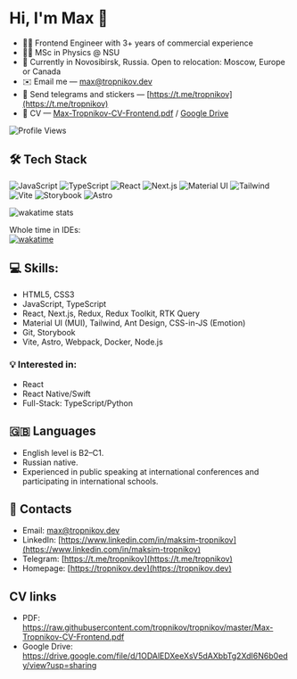# Hi, I'm Max 👋

- 👨‍💻 Frontend Engineer with 3+ years of commercial experience
- 👨‍🎓 MSc in Physics @ NSU
- 📍 Currently in Novosibirsk, Russia. Open to relocation: Moscow, Europe or Canada
- ✉️ Email me — [max@tropnikov.dev](mailto:max@tropnikov.dev)
- 📱 Send telegrams and stickers — [https://t.me/tropnikov](https://t.me/tropnikov)
- 📄 CV — [Max-Tropnikov-CV-Frontend.pdf](https://raw.githubusercontent.com/tropnikov/tropnikov/master/Max-Tropnikov-CV-Frontend.pdf) / [Google Drive](https://bit.ly/tropnikov-cv)

![Profile Views](https://komarev.com/ghpvc/?username=tropnikov&color=brightgreen)
  
## 🛠 Tech Stack

![JavaScript](https://img.shields.io/badge/-JavaScript-F7DF1E?logo=javascript&logoColor=black&style=flat)
![TypeScript](https://img.shields.io/badge/-TypeScript-3178C6?logo=typescript&logoColor=white&style=flat)
![React](https://img.shields.io/badge/-React-61DAFB?logo=react&logoColor=black&style=flat)
![Next.js](https://img.shields.io/badge/-Next.js-000000?logo=next.js&logoColor=white&style=flat)
![Material UI](https://img.shields.io/badge/-Material%20UI-007FFF?logo=mui&logoColor=white&style=flat)
![Tailwind](https://img.shields.io/badge/-Tailwind-38B2AC?logo=tailwind-css&logoColor=white&style=flat)
![Vite](https://img.shields.io/badge/-Vite-646CFF?logo=vite&logoColor=white&style=flat)
![Storybook](https://img.shields.io/badge/-Storybook-FF4785?logo=storybook&logoColor=white&style=flat)
![Astro](https://img.shields.io/badge/-Astro-FF5D01?logo=astro&logoColor=white&style=flat)

![wakatime stats](https://github-readme-stats.vercel.app/api/wakatime?username=tropnikov&layout=compact)

Whole time in IDEs:  
[![wakatime](https://wakatime.com/badge/user/65cb3d44-6333-49ef-947f-cf1dbed6f2ca.svg)](https://wakatime.com/@65cb3d44-6333-49ef-947f-cf1dbed6f2ca)

## 💻 Skills:

- HTML5, CSS3
- JavaScript, TypeScript
- React, Next.js, Redux, Redux Toolkit, RTK Query
- Material UI (MUI), Tailwind, Ant Design, CSS-in-JS (Emotion)
- Git, Storybook
- Vite, Astro, Webpack, Docker, Node.js

### 💡 Interested in:

- React
- React Native/Swift
- Full-Stack: TypeScript/Python

## 🇬🇧 Languages

- English level is B2–C1.
- Russian native.
- Experienced in public speaking at international conferences and participating in international schools.


## 🤝 Contacts

- Email: [max@tropnikov.dev](mailto:max@tropnikov.dev)
- LinkedIn: [https://www.linkedin.com/in/maksim-tropnikov](https://www.linkedin.com/in/maksim-tropnikov)
- Telegram: [https://t.me/tropnikov](https://t.me/tropnikov)
- Homepage: [https://tropnikov.dev](https://tropnikov.dev)
<!-- - Mastodon: <a rel="me" href="https://mastodon.social/@totmaks">https://mastodon.social/@totmaks</a> -->

## CV links

- PDF: https://raw.githubusercontent.com/tropnikov/tropnikov/master/Max-Tropnikov-CV-Frontend.pdf
- Google Drive: https://drive.google.com/file/d/1ODAlEDXeeXsV5dAXbbTg2XdI6N6b0edy/view?usp=sharing

<!-- [![My Last.fm](https://lastfm-recently-played.vercel.app/api?user=orangemaks&width=854&count=3)](https://www.last.fm/user/orangemaks) -->

